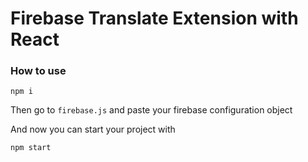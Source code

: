 # Firebase Translate Extension with React

### How to use

    npm i

Then go to `firebase.js` and paste your firebase configuration object

And now you can start your project with

    npm start
